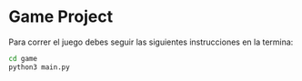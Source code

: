 # Game Project

Para correr el juego debes seguir las siguientes instrucciones en la termina:

```sh
cd game
python3 main.py
```